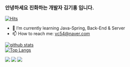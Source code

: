 ### 안녕하세요 진화하는 개발자 김기홍 입니다.
[![Hits](https://hits.seeyoufarm.com/api/count/incr/badge.svg?url=https%3A%2F%2Fgithub.com%2Fdestiny3912&count_bg=%2379C83D&title_bg=%23555555&icon=&icon_color=%23E7E7E7&title=hits&edge_flat=false)](https://hits.seeyoufarm.com)
<!--
**codingnicetry/codingnicetry** is a ✨ _special_ ✨ repository because its `README.md` (this file) appears on your GitHub profile.
- 😄 Pronouns: ...
- ⚡ Fun fact: ...
- 👯 I’m looking to collaborate on ...
- 🤔 I’m looking for help with ...
- 💬 Ask me about ...
- 🔭 I’m currently working on....

Here are some ideas to get you started:
-->

- 🌱 I’m currently learning Java-Spring, Back-End & Server
- 📫 How to reach me: vc54@naver.com

[![github stats](https://github-readme-stats.vercel.app/api?username=codingnicetry&show_icons=true&hide_border=true)](https://github.com/codingnicetry)
<br/>
[![Top Langs](https://github-readme-stats.vercel.app/api/top-langs/?username=codingnicetry&layout=compact)](https://github.com/destiny3912)

<img src="https://img.shields.io/badge/Java-007396?style=for-the-badge&logo=Java&logoColor=white"/> <img src="https://img.shields.io/badge/Sping-6DB33F?style=for-the-badge&logo=Spring&logoColor=white"/> <img src="https://img.shields.io/badge/MySQL-4479A1?style=for-the-badge&logo=MySQL&logoColor=white"/>
 
